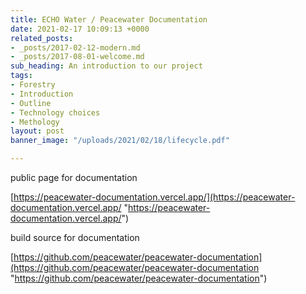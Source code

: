 ```yaml
---
title: ECHO Water / Peacewater Documentation
date: 2021-02-17 10:09:13 +0000
related_posts:
- _posts/2017-02-12-modern.md
- _posts/2017-08-01-welcome.md
sub_heading: An introduction to our project
tags:
- Forestry
- Introduction
- Outline
- Technology choices
- Methology
layout: post
banner_image: "/uploads/2021/02/18/lifecycle.pdf"

---
```

public page for documentation

[https://peacewater-documentation.vercel.app/](https://peacewater-documentation.vercel.app/ "https://peacewater-documentation.vercel.app/")

build source for documentation

[https://github.com/peacewater/peacewater-documentation](https://github.com/peacewater/peacewater-documentation "https://github.com/peacewater/peacewater-documentation")